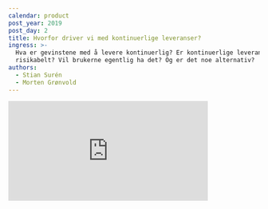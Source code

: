 ```yaml
---
calendar: product
post_year: 2019
post_day: 2
title: Hvorfor driver vi med kontinuerlige leveranser?
ingress: >-
  Hva er gevinstene med å levere kontinuerlig? Er kontinuerlige leveranser
  risikabelt? Vil brukerne egentlig ha det? Og er det noe alternativ?
authors:
  - Stian Surén
  - Morten Grønvold
---
```


<iframe src="https://anchor.fm/kaffeprathosbekk/embed/episodes/Hvorfor-driver-vi-med-kontinuerlige-leveranser-e9114e" height="200px" width="400px" frameborder="0" scrolling="no"></iframe>
